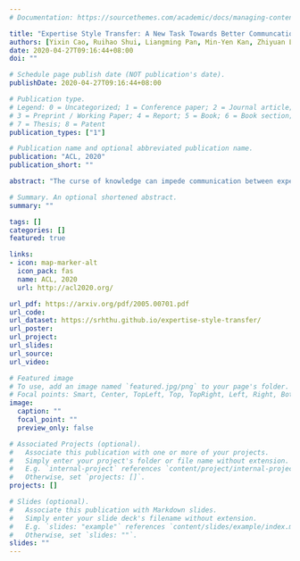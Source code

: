 ```yaml
---
# Documentation: https://sourcethemes.com/academic/docs/managing-content/

title: "Expertise Style Transfer: A New Task Towards Better Communcation between Experts and Laymen"
authors: [Yixin Cao, Ruihao Shui, Liangming Pan, Min-Yen Kan, Zhiyuan Liu, Tat-Seng Chua]
date: 2020-04-27T09:16:44+08:00
doi: ""

# Schedule page publish date (NOT publication's date).
publishDate: 2020-04-27T09:16:44+08:00

# Publication type.
# Legend: 0 = Uncategorized; 1 = Conference paper; 2 = Journal article;
# 3 = Preprint / Working Paper; 4 = Report; 5 = Book; 6 = Book section;
# 7 = Thesis; 8 = Patent
publication_types: ["1"]

# Publication name and optional abbreviated publication name.
publication: "ACL, 2020"
publication_short: ""

abstract: "The curse of knowledge can impede communication between experts and laymen. We propose a new task of expertise style transfer and contribute a manually annotated dataset with the goal of alleviating such cognitive biases. Solving this task not only simplifies the professional language, but also improves the accuracy and expertise level of laymen descriptions using simple words. This is a challenging task, unaddressed in previous work, as it requires the models to have expert intelligence in order to modify text with a deep understanding of domain knowledge and structures. We establish the benchmark performance of five state-of-the-art models for style transfer and text simplification. The results demonstrate a significant gap between machine and human performance. We also discuss the challenges of automatic evaluation, to provide insights into future research directions. The dataset is publicly available at https://srhthu.github.io/expertise-style-transfer/."

# Summary. An optional shortened abstract.
summary: ""

tags: []
categories: []
featured: true

links:
- icon: map-marker-alt
  icon_pack: fas
  name: ACL, 2020
  url: http://acl2020.org/

url_pdf: https://arxiv.org/pdf/2005.00701.pdf
url_code:
url_dataset: https://srhthu.github.io/expertise-style-transfer/
url_poster:
url_project:
url_slides:
url_source:
url_video:

# Featured image
# To use, add an image named `featured.jpg/png` to your page's folder. 
# Focal points: Smart, Center, TopLeft, Top, TopRight, Left, Right, BottomLeft, Bottom, BottomRight.
image:
  caption: ""
  focal_point: ""
  preview_only: false

# Associated Projects (optional).
#   Associate this publication with one or more of your projects.
#   Simply enter your project's folder or file name without extension.
#   E.g. `internal-project` references `content/project/internal-project/index.md`.
#   Otherwise, set `projects: []`.
projects: []

# Slides (optional).
#   Associate this publication with Markdown slides.
#   Simply enter your slide deck's filename without extension.
#   E.g. `slides: "example"` references `content/slides/example/index.md`.
#   Otherwise, set `slides: ""`.
slides: ""
---
```

